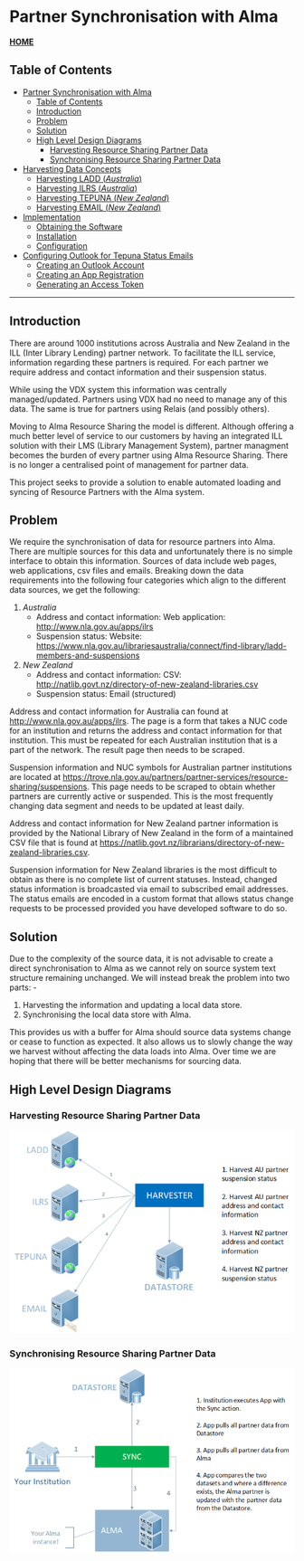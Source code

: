 # Partner Synchronisation with Alma
__[HOME](README.md)__
## Table of Contents
- [Partner Synchronisation with Alma](README.md)
  - [Table of Contents](README.md#table-of-contents)
  - [Introduction](README.md#introduction)
  - [Problem](README.md#problem)
  - [Solution](README.md#solution)
  - [High Level Design Diagrams](README.md#high-level-design-diagrams)
    - [Harvesting Resource Sharing Partner Data](README.md#harvesting-resource-sharing-partner-data)
    - [Synchronising Resource Sharing Partner Data](README.md#synchronising-resource-sharing-partner-data)
- [Harvesting Data Concepts](harvesting.md)
  - [Harvesting LADD (_Australia_)](harvesting.md#1-harvesting-ladd-australia)
  - [Harvesting ILRS (_Australia_)](harvesting.md#2-harvesting-ilrs-australia)
  - [Harvesting TEPUNA (_New Zealand_)](harvesting.md#3-harvesting-tepuna-new-zealand)
  - [Harvesting EMAIL (_New Zealand_)](harvesting.md#4-harvesting-email-new-zealand)
- [Implementation](implementation.md)
  - [Obtaining the Software](implementation.md#obtaining-the-software)
  - [Installation](implementation.md#installation)
  - [Configuration](implementation.md#configuration)
- [Configuring Outlook for Tepuna Status Emails](outlook-configuration.md)
  - [Creating an Outlook Account](outlook-configuration.md#creating-an-outlook-account)
  - [Creating an App Registration](outlook-configuration.md#creating-an-app-registration)
  - [Generating an Access Token](outlook-configuration.md#generating-an-access-token)

---
## Introduction
There are around 1000 institutions across Australia and New Zealand in the ILL (Inter Library Lending) partner network. To facilitate the ILL service, information regarding these partners is required. For each partner we require address and contact information and their suspension status.

While using the VDX system this information was centrally managed/updated. Partners using VDX had no need to manage any of this data. The same is true for partners using Relais (and possibly others).

Moving to Alma Resource Sharing the model is different. Although offering a much better level of service to our customers by having an integrated ILL solution with their LMS (Library Management System), partner managment becomes the burden of every partner using Alma Resource Sharing. There is no longer a centralised point of management for partner data.

This project seeks to provide a solution to enable automated loading and syncing of Resource Partners with the Alma system.


## Problem
We require the synchronisation of data for resource partners into Alma. There are multiple sources for this data and unfortunately there is no simple interface to obtain this information. Sources of data include web pages, web applications, csv files and emails. Breaking down the data requirements into the following four categories which align to the different data sources, we get the following:

1. _Australia_
   - Address and contact information:
     Web application: http://www.nla.gov.au/apps/ilrs
   - Suspension status:
     Website: https://www.nla.gov.au/librariesaustralia/connect/find-library/ladd-members-and-suspensions
2. _New Zealand_
   - Address and contact information:
     CSV: http://natlib.govt.nz/directory-of-new-zealand-libraries.csv
   - Suspension status:
     Email (structured)

Address and contact information for Australia can found at http://www.nla.gov.au/apps/ilrs. The page is a form that takes a NUC code for an institution and returns the address and contact information for that institution. This must be repeated for each Australian institution that is a part of the network. The result page then needs to be scraped.

Suspension information and NUC symbols for Australian partner institutions are located at https://trove.nla.gov.au/partners/partner-services/resource-sharing/suspensions. This page needs to be scraped to obtain whether partners are currently active or suspended. This is the most frequently changing data segment and needs to be updated at least daily.

Address and contact information for New Zealand partner information is provided by the National Library of New Zealand in the form of a maintained CSV file that is found at https://natlib.govt.nz/librarians/directory-of-new-zealand-libraries.csv.

Suspension information for New Zealand libraries is the most difficult to obtain as there is no complete list of current statuses. Instead, changed status information is broadcasted via email to subscribed email addresses. The status emails are encoded in a custom format that allows status change requests to be processed provided you have developed software to do so.

## Solution
Due to the complexity of the source data, it is not advisable to create a direct synchronisation to Alma as we cannot rely on source system text structure remaining unchanged. We will instead break the problem into two parts: -
1. Harvesting the information and updating a local data store.
1. Synchronising the local data store with Alma.

This provides us with a buffer for Alma should source data systems change or cease to function as expected. It also allows us to slowly change the way we harvest without affecting the data loads into Alma. Over time we are hoping that there will be better mechanisms for sourcing data.

## High Level Design Diagrams

### Harvesting Resource Sharing Partner Data
![Harvesting Resource Sharing Partner Data](rsp-harvest-01.png)

### Synchronising Resource Sharing Partner Data
![Synchronising Resource Sharing Partner Data](rsp-sync-01.png)
